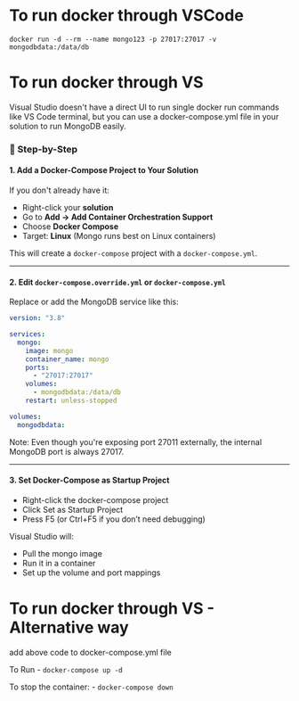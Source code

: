 # To run docker through VSCode

`docker run -d --rm --name mongo123 -p 27017:27017 -v mongodbdata:/data/db`

# To run docker through VS

Visual Studio doesn't have a direct UI to run single docker run commands like VS Code terminal, but you can use a docker-compose.yml file in your solution to run MongoDB easily.

### 🔹 Step-by-Step

#### 1. Add a Docker-Compose Project to Your Solution

If you don't already have it:

- Right-click your **solution**
- Go to **Add → Add Container Orchestration Support**
- Choose **Docker Compose**
- Target: **Linux** (Mongo runs best on Linux containers)

This will create a `docker-compose` project with a `docker-compose.yml`.

---

#### 2. Edit `docker-compose.override.yml` or `docker-compose.yml`

Replace or add the MongoDB service like this:

```yaml
version: "3.8"

services:
  mongo:
    image: mongo
    container_name: mongo
    ports:
      - "27017:27017"
    volumes:
      - mongodbdata:/data/db
    restart: unless-stopped

volumes:
  mongodbdata:
```

Note: Even though you're exposing port 27011 externally, the internal MongoDB port is always 27017.

---

#### 3. Set Docker-Compose as Startup Project

- Right-click the docker-compose project
- Click Set as Startup Project
- Press F5 (or Ctrl+F5 if you don’t need debugging)

Visual Studio will:

- Pull the mongo image
- Run it in a container
- Set up the volume and port mappings

# To run docker through VS - Alternative way

add above code to docker-compose.yml file

To Run - `docker-compose up -d`

To stop the container: - `docker-compose down`
